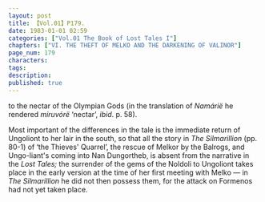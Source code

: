 ```yaml
---
layout: post
title: 【Vol.01】P179.
date: 1983-01-01 02:59
categories: ["Vol.01 The Book of Lost Tales I"]
chapters: ["VI. THE THEFT OF MELKO AND THE DARKENING OF VALINOR"]
page_num: 179
characters: 
tags: 
description: 
published: true
---
```


<p style="text-indent: 0;">
to the nectar of the Olympian Gods (in the translation of <I>Namárië</I> he rendered <I>miruvórë</I> ‘nectar’, <I>ibid</I>. p. 58).
</p>

Most important of the differences in the tale is the immediate return of Ungoliont to her lair in the south, so that all the story in <I>The Silmarillion</I> (pp. 80-1) of ‘the Thieves' Quarrel’, the rescue of Melkor by the Balrogs, and Ungo-liant's coming into Nan Dungortheb, is absent from the narrative in the <I>Lost Tales;</I> the surrender of the gems of the Noldoli to Ungoliont takes place in the early version at the time of her first meeting with Melko — in <I>The Silmarillion</I> he did not then possess them, for the attack on Formenos had not yet taken place.

